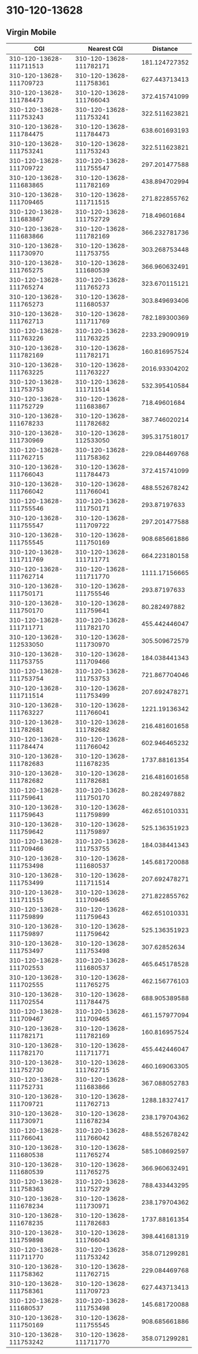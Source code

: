 # 310-120-13628
## Virgin Mobile


| CGI | Nearest CGI | Distance |
|-----|-------------|----------|
| 310-120-13628-111711513 | 310-120-13628-111782171 | 181.124727352 |
| 310-120-13628-111709723 | 310-120-13628-111758361 | 627.443713413 |
| 310-120-13628-111784473 | 310-120-13628-111766043 | 372.415741099 |
| 310-120-13628-111753243 | 310-120-13628-111753241 | 322.511623821 |
| 310-120-13628-111784475 | 310-120-13628-111784473 | 638.601693193 |
| 310-120-13628-111753241 | 310-120-13628-111753243 | 322.511623821 |
| 310-120-13628-111709722 | 310-120-13628-111755547 | 297.201477588 |
| 310-120-13628-111683865 | 310-120-13628-111782169 | 438.894702994 |
| 310-120-13628-111709465 | 310-120-13628-111711515 | 271.822855762 |
| 310-120-13628-111683867 | 310-120-13628-111752729 | 718.49601684 |
| 310-120-13628-111683866 | 310-120-13628-111782169 | 366.232781736 |
| 310-120-13628-111730970 | 310-120-13628-111753755 | 303.268753448 |
| 310-120-13628-111765275 | 310-120-13628-111680539 | 366.960632491 |
| 310-120-13628-111765274 | 310-120-13628-111765273 | 323.670115121 |
| 310-120-13628-111765273 | 310-120-13628-111680537 | 303.849693406 |
| 310-120-13628-111762713 | 310-120-13628-111711769 | 782.189300369 |
| 310-120-13628-111763226 | 310-120-13628-111763225 | 2233.29090919 |
| 310-120-13628-111782169 | 310-120-13628-111782171 | 160.816957524 |
| 310-120-13628-111763225 | 310-120-13628-111763227 | 2016.93304202 |
| 310-120-13628-111753753 | 310-120-13628-111711514 | 532.395410584 |
| 310-120-13628-111752729 | 310-120-13628-111683867 | 718.49601684 |
| 310-120-13628-111678233 | 310-120-13628-111782682 | 387.746020214 |
| 310-120-13628-111730969 | 310-120-13628-112533050 | 395.317518017 |
| 310-120-13628-111762715 | 310-120-13628-111758362 | 229.084469768 |
| 310-120-13628-111766043 | 310-120-13628-111784473 | 372.415741099 |
| 310-120-13628-111766042 | 310-120-13628-111766041 | 488.552678242 |
| 310-120-13628-111755546 | 310-120-13628-111750171 | 293.87197633 |
| 310-120-13628-111755547 | 310-120-13628-111709722 | 297.201477588 |
| 310-120-13628-111755545 | 310-120-13628-111750169 | 908.685661886 |
| 310-120-13628-111711769 | 310-120-13628-111711771 | 664.223180158 |
| 310-120-13628-111762714 | 310-120-13628-111711770 | 1111.17156665 |
| 310-120-13628-111750171 | 310-120-13628-111755546 | 293.87197633 |
| 310-120-13628-111750170 | 310-120-13628-111759641 | 80.282497882 |
| 310-120-13628-111711771 | 310-120-13628-111782170 | 455.442446047 |
| 310-120-13628-112533050 | 310-120-13628-111730970 | 305.509672579 |
| 310-120-13628-111753755 | 310-120-13628-111709466 | 184.038441343 |
| 310-120-13628-111753754 | 310-120-13628-111753753 | 721.867704046 |
| 310-120-13628-111711514 | 310-120-13628-111753499 | 207.692478271 |
| 310-120-13628-111763227 | 310-120-13628-111766041 | 1221.19136342 |
| 310-120-13628-111782681 | 310-120-13628-111782682 | 216.481601658 |
| 310-120-13628-111784474 | 310-120-13628-111766042 | 602.946465232 |
| 310-120-13628-111782683 | 310-120-13628-111678235 | 1737.88161354 |
| 310-120-13628-111782682 | 310-120-13628-111782681 | 216.481601658 |
| 310-120-13628-111759641 | 310-120-13628-111750170 | 80.282497882 |
| 310-120-13628-111759643 | 310-120-13628-111759899 | 462.651010331 |
| 310-120-13628-111759642 | 310-120-13628-111759897 | 525.136351923 |
| 310-120-13628-111709466 | 310-120-13628-111753755 | 184.038441343 |
| 310-120-13628-111753498 | 310-120-13628-111680537 | 145.681720088 |
| 310-120-13628-111753499 | 310-120-13628-111711514 | 207.692478271 |
| 310-120-13628-111711515 | 310-120-13628-111709465 | 271.822855762 |
| 310-120-13628-111759899 | 310-120-13628-111759643 | 462.651010331 |
| 310-120-13628-111759897 | 310-120-13628-111759642 | 525.136351923 |
| 310-120-13628-111753497 | 310-120-13628-111753498 | 307.62852634 |
| 310-120-13628-111702553 | 310-120-13628-111680537 | 465.645178528 |
| 310-120-13628-111702555 | 310-120-13628-111765275 | 462.156776103 |
| 310-120-13628-111702554 | 310-120-13628-111784475 | 688.905389588 |
| 310-120-13628-111709467 | 310-120-13628-111709465 | 461.157977094 |
| 310-120-13628-111782171 | 310-120-13628-111782169 | 160.816957524 |
| 310-120-13628-111782170 | 310-120-13628-111711771 | 455.442446047 |
| 310-120-13628-111752730 | 310-120-13628-111762715 | 460.169063305 |
| 310-120-13628-111752731 | 310-120-13628-111683866 | 367.088052783 |
| 310-120-13628-111709721 | 310-120-13628-111762713 | 1288.18327417 |
| 310-120-13628-111730971 | 310-120-13628-111678234 | 238.179704362 |
| 310-120-13628-111766041 | 310-120-13628-111766042 | 488.552678242 |
| 310-120-13628-111680538 | 310-120-13628-111765274 | 585.108692597 |
| 310-120-13628-111680539 | 310-120-13628-111765275 | 366.960632491 |
| 310-120-13628-111758363 | 310-120-13628-111752729 | 788.433443295 |
| 310-120-13628-111678234 | 310-120-13628-111730971 | 238.179704362 |
| 310-120-13628-111678235 | 310-120-13628-111782683 | 1737.88161354 |
| 310-120-13628-111759898 | 310-120-13628-111766043 | 398.441681319 |
| 310-120-13628-111711770 | 310-120-13628-111753242 | 358.071299281 |
| 310-120-13628-111758362 | 310-120-13628-111762715 | 229.084469768 |
| 310-120-13628-111758361 | 310-120-13628-111709723 | 627.443713413 |
| 310-120-13628-111680537 | 310-120-13628-111753498 | 145.681720088 |
| 310-120-13628-111750169 | 310-120-13628-111755545 | 908.685661886 |
| 310-120-13628-111753242 | 310-120-13628-111711770 | 358.071299281 |
